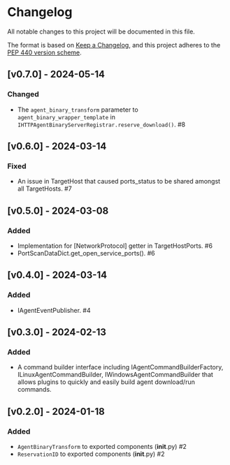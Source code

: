 # Changelog
All notable changes to this project will be documented in this
file.

The format is based on [Keep a
Changelog](https://keepachangelog.com/en/1.0.0/), and this project adheres to
the [PEP 440 version scheme](https://peps.python.org/pep-0440/#version-scheme).

## [v0.7.0] - 2024-05-14
### Changed
- The `agent_binary_transform` parameter to `agent_binary_wrapper_template` in
  `IHTTPAgentBinaryServerRegistrar.reserve_download()`. #8

## [v0.6.0] - 2024-03-14
### Fixed
- An issue in TargetHost that caused ports_status to be shared amongst all
  TargetHosts. #7

## [v0.5.0] - 2024-03-08
### Added
- Implementation for \[NetworkProtocol\] getter in TargetHostPorts. #6
- PortScanDataDict.get_open_service_ports(). #6


## [v0.4.0] - 2024-03-14
### Added
- IAgentEventPublisher. #4

## [v0.3.0] - 2024-02-13
### Added
- A command builder interface including IAgentCommandBuilderFactory,
  ILinuxAgentCommandBuilder, IWindowsAgentCommandBuilder that allows plugins to
  quickly and easily build agent download/run commands.

## [v0.2.0] - 2024-01-18
### Added
- `AgentBinaryTransform` to exported components (__init__.py) #2
- `ReservationID` to exported components (__init__.py) #2
